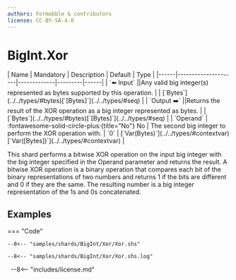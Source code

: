 ```yaml
---
authors: Formabble & contributors
license: CC-BY-SA-4.0
---
```



# BigInt.Xor

<div class="sh-parameters" markdown="1">
| Name | Mandatory | Description | Default | Type |
|------|---------------------|-------------|---------|------|
| `⬅️ Input` ||Any valid big integer(s) represented as bytes supported by this operation. | | [`Bytes`](../../types/#bytes)[`[Bytes]`](../../types/#seq) |
| `Output ➡️` ||Returns the result of the XOR operation as a big integer represented as bytes. | | [`Bytes`](../../types/#bytes)[`[Bytes]`](../../types/#seq) |
| `Operand` | :fontawesome-solid-circle-plus:{title="No"} No  | The second big integer to perform the XOR operation with. | `0` | [`Var(Bytes)`](../../types/#contextvar)[`Var([Bytes])`](../../types/#contextvar) |

</div>

This shard performs a bitwise XOR operation on the input big integer with the big integer specified in the Operand parameter and returns the result. A bitwise XOR operation is a binary operation that compares each bit of the binary representations of two numbers and returns 1 if the bits are different and 0 if they are the same. The resulting number is a big integer representation of the 1s and 0s concatenated.

## Examples

=== "Code"

  ```x86asm linenums="1"
  --8<-- "samples/shards/BigInt/Xor/Xor.shs"
  ```

  ```
  --8<-- "samples/shards/BigInt/Xor/Xor.shs.log"
  ```
&nbsp;
--8<-- "includes/license.md"

